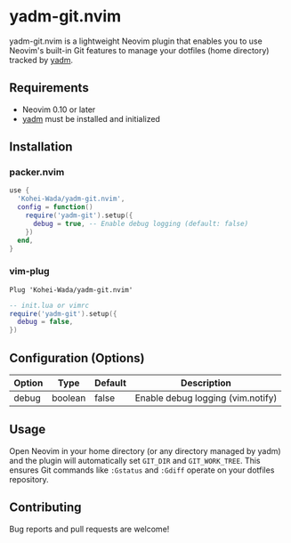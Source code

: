 # yadm-git.nvim

yadm-git.nvim is a lightweight Neovim plugin that enables you to use Neovim's built-in Git features to manage your dotfiles (home directory) tracked by [yadm](https://yadm.io).

## Requirements

- Neovim 0.10 or later
- [yadm](https://yadm.io) must be installed and initialized

## Installation

### packer.nvim

```lua
use {
  'Kohei-Wada/yadm-git.nvim',
  config = function()
    require('yadm-git').setup({
      debug = true, -- Enable debug logging (default: false)
    })
  end,
}
```

### vim-plug

```vim
Plug 'Kohei-Wada/yadm-git.nvim'
```

```lua
-- init.lua or vimrc
require('yadm-git').setup({
  debug = false,
})
```

## Configuration (Options)

| Option | Type    | Default | Description                       |
| ------ | ------- | ------- | --------------------------------- |
| debug  | boolean | false   | Enable debug logging (vim.notify) |

## Usage

Open Neovim in your home directory (or any directory managed by yadm) and the plugin will automatically set `GIT_DIR` and `GIT_WORK_TREE`. This ensures Git commands like `:Gstatus` and `:Gdiff` operate on your dotfiles repository.

## Contributing

Bug reports and pull requests are welcome!
